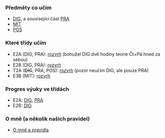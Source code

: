 ### Předměty co učím

- [DIG](predmety/dig/readme.md), a související část [PRA](predmety/pra/readme.md)
- [MIT](predmety/mit/readme.md)
- [POS](predmety/pos/readme.md)

### Které třídy učím

- E2A (DIG, PRA): [rozvrh](tridy/rozvrhy/rozvrh-e2a_2025-2026.pdf) (bohužel DIG dvě hodiny teorie Čt+Pá hned za sebou)
- E2B (DIG, PRA): [rozvrh](tridy/rozvrhy/rozvrh-e2b_2025-2026.pdf)
- T2A (~~DIG~~, PRA, POS): [rozvrh](tridy/rozvrhy/rozvrh-t2a_2025-2026.pdf) (pozor neučím DIG, ale pouze PRA)
- E3B (MIT): [rozvrh](tridy/rozvrhy/rozvrh-e3b_2025-2026.pdf)

### Progres výuky ve třídách

- E2A: [DIG](tridy/progres/progres-e2a-dig_2025-2026.md), [PRA](tridy/progres/progres-e2a-pra_2025-2026.md)
- E2B: [DIG](tridy/progres/progres-e2b-dig_2025-2026.md)

### O mně (a několik našich pravidel)

- [O mně a pravidla](o-mne/readme.md)
